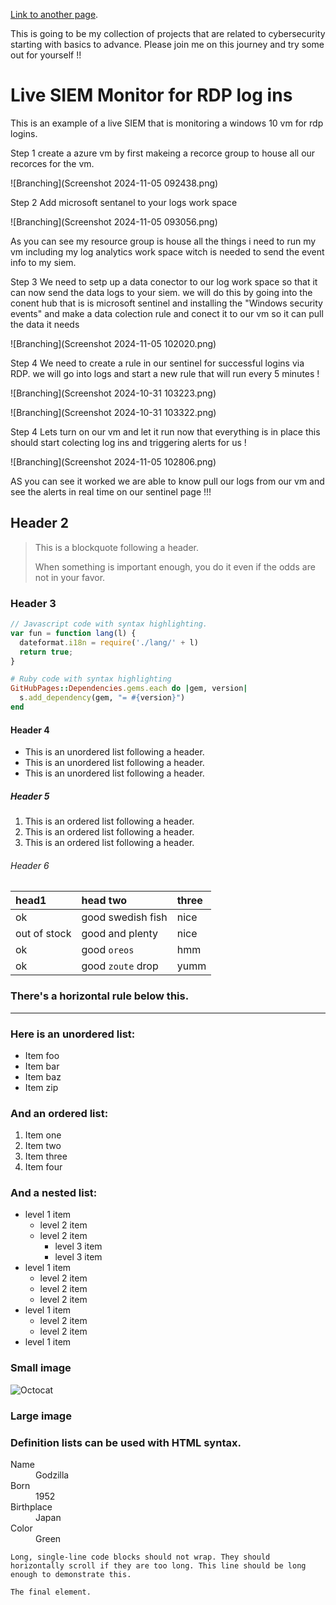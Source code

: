 

[Link to another page](./another-page.html).

This is going to be my collection of projects that are related to cybersecurity starting with basics to advance. Please join me on this journey and try some out for yourself !!

# Live SIEM Monitor for RDP log ins 

This is an example of a live SIEM that is monitoring a windows 10 vm for rdp logins. 

Step 1 create a azure vm by first makeing a recorce group to house all our recorces for the vm.

![Branching](Screenshot 2024-11-05 092438.png)

Step 2 Add microsoft sentanel to your logs work space 

![Branching](Screenshot 2024-11-05 093056.png)

As you can see my resource group is house all the things i need to run my vm including my log analytics work space witch is needed to send the event info to my siem.


Step 3 We need to setp up a data conector to our log work space so that it can now send the data logs to your siem. we will do this by going into the conent hub that is is microsoft sentinel and installing the "Windows security events" and make a data colection rule and conect it to our vm so it can pull the data it needs 

![Branching](Screenshot 2024-11-05 102020.png)

Step 4 We need to create a rule in our sentinel for successful logins via RDP. we will go into logs and start a new rule that will run every 5 minutes !

![Branching](Screenshot 2024-10-31 103223.png)

![Branching](Screenshot 2024-10-31 103322.png)

Step 4 Lets turn on our vm and let it run now that everything is in place this should start colecting log ins and triggering alerts for us !

![Branching](Screenshot 2024-11-05 102806.png)

AS you can see it worked we are able to know pull our logs from our vm and see the alerts in real time on our sentinel page !!!




## Header 2


> This is a blockquote following a header.
>
> When something is important enough, you do it even if the odds are not in your favor.

### Header 3

```js
// Javascript code with syntax highlighting.
var fun = function lang(l) {
  dateformat.i18n = require('./lang/' + l)
  return true;
}
```

```ruby
# Ruby code with syntax highlighting
GitHubPages::Dependencies.gems.each do |gem, version|
  s.add_dependency(gem, "= #{version}")
end
```

#### Header 4

*   This is an unordered list following a header.
*   This is an unordered list following a header.
*   This is an unordered list following a header.

##### Header 5

1.  This is an ordered list following a header.
2.  This is an ordered list following a header.
3.  This is an ordered list following a header.

###### Header 6

| head1        | head two          | three |
|:-------------|:------------------|:------|
| ok           | good swedish fish | nice  |
| out of stock | good and plenty   | nice  |
| ok           | good `oreos`      | hmm   |
| ok           | good `zoute` drop | yumm  |

### There's a horizontal rule below this.

* * *

### Here is an unordered list:

*   Item foo
*   Item bar
*   Item baz
*   Item zip

### And an ordered list:

1.  Item one
1.  Item two
1.  Item three
1.  Item four

### And a nested list:

- level 1 item
  - level 2 item
  - level 2 item
    - level 3 item
    - level 3 item
- level 1 item
  - level 2 item
  - level 2 item
  - level 2 item
- level 1 item
  - level 2 item
  - level 2 item
- level 1 item

### Small image

![Octocat](https://github.githubassets.com/images/icons/emoji/octocat.png)

### Large image




### Definition lists can be used with HTML syntax.

<dl>
<dt>Name</dt>
<dd>Godzilla</dd>
<dt>Born</dt>
<dd>1952</dd>
<dt>Birthplace</dt>
<dd>Japan</dd>
<dt>Color</dt>
<dd>Green</dd>
</dl>

```
Long, single-line code blocks should not wrap. They should horizontally scroll if they are too long. This line should be long enough to demonstrate this.
```

```
The final element.
```
